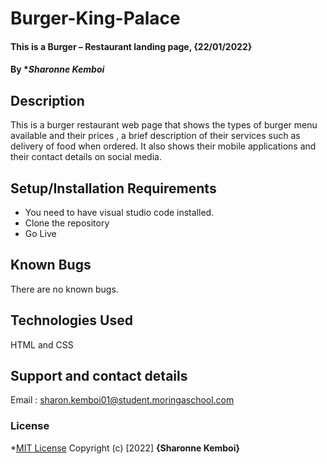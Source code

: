 # Burger-King-Palace
#### This is a Burger – Restaurant  landing page, {22/01/2022}
#### By **Sharonne Kemboi*
## Description
This is a burger restaurant web page that shows the types of burger menu available and their prices , a brief description of their services such as delivery of food when ordered. It also shows their mobile applications and their contact details on social media.
## Setup/Installation Requirements
* You need to have visual studio code installed.
* Clone the repository
* Go Live 
## Known Bugs
There are no known bugs.
## Technologies Used
HTML and CSS
## Support and contact details
Email : sharon.kemboi01@student.moringaschool.com
### License
*[MIT License]("./LICENSE")
Copyright (c) [2022] **{Sharonne Kemboi}** 
